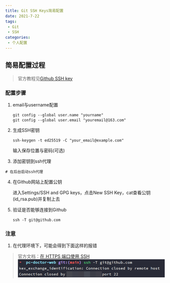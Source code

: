 ```yaml
---
title: Git SSH Keys简易配置
date: 2021-7-22
tags:
 - Git
 - SSH
categories:
 - 个人配置
---
```

## 简易配置过程
> 官方教程见[Github SSH key](https://docs.github.com/cn/authentication/connecting-to-github-with-ssh/about-ssh)
### 配置步骤

1. email与username配置

   ```shell
   git config --global user.name "yourname"
   git config --global user.email "youremail@163.com"
   ```

2. 生成SSH密钥

   ```shell
   ssh-keygen -t ed25519 -C "your_email@example.com"
   ```

   输入保存位置与密码(可选)

3. 添加密钥到ssh代理
  
  ```shell
  # 在后台启动ssh代理

  ```

4. 在Github网站上配置公钥

   进入Settings/SSH and GPG keys，点击New SSH Key，cat查看公钥(id_rsa.pub)并复制上去

5. 验证是否能够连接到Github

   ```shell
   ssh -T git@github.com
   ```


### 注意

1. 在代理环境下，可能会得到下面这样的报错
> 官方文档：[在 HTTPS 端口使用 SSH](https://docs.github.com/cn/authentication/troubleshooting-ssh/using-ssh-over-the-https-port)
![](./image/GitSSHkeys.md/2022-07-07-15-37-52.png)
